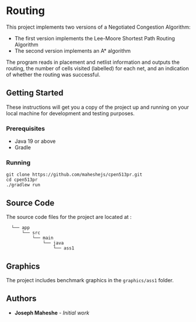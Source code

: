 # Routing

This project implements two versions of a Negotiated Congestion Algorithm:

- The first version implements the Lee-Moore Shortest Path Routing Algorithm
- The second version implements an A* algorithm

The program reads in placement and netlist information and outputs the routing, the number of cells visited (labelled) for each net, and an indication of whether the routing was successful.

## Getting Started

These instructions will get you a copy of the project up and running on your local machine for development and testing purposes.

### Prerequisites

- Java 19 or above
- Gradle

### Running

```shell
git clone https://github.com/maheshejs/cpen513pr.git
cd cpen513pr
./gradlew run
```

## Source Code

The source code files for the project are located at :
```
  └── app
      └── src
          └── main
              └── java
                  └── ass1
```

## Graphics

The project includes benchmark graphics in the `graphics/ass1` folder.

## Authors

* **Joseph Maheshe** - *Initial work*
